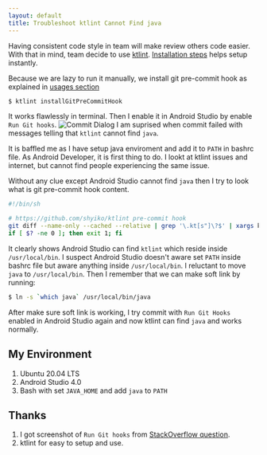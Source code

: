 ```yaml
---
layout: default
title: Troubleshoot ktlint Cannot Find java
---
```

Having consistent code style in team will make review others code easier. With that in mind, team decide to use [ktlint](https://github.com/pinterest/ktlint). [Installation steps](https://github.com/pinterest/ktlint#installation) helps setup instantly.

Because we are lazy to run it manually, we install git pre-commit hook as explained in [usages section](https://github.com/pinterest/ktlint#usage)
```bash
$ ktlint installGitPreCommitHook
```

It works flawlessly in terminal. Then I enable it in Android Studio by enable `Run Git hooks`. 
![Commit Dialog](https://i.stack.imgur.com/YPyPv.png) 
I am suprised when commit failed with messages telling that `ktlint` cannot find `java`. 

It is baffled me as I have setup java enviroment and add it to `PATH` in bashrc file. As Android Developer, it is first thing to do. I lookt at ktlint issues and internet, but cannot find people experiencing the same issue. 

Without any clue except Android Studio cannot find `java` then I try to look what is git pre-commit hook content. 
```bash
#!/bin/sh

# https://github.com/shyiko/ktlint pre-commit hook
git diff --name-only --cached --relative | grep '\.kt[s"]\?$' | xargs ktlint --relative .
if [ $? -ne 0 ]; then exit 1; fi
```

It clearly shows Android Studio can find `ktlint` which reside inside `/usr/local/bin`. I suspect Android Studio doesn't aware set `PATH` inside bashrc file but aware anything inside `/usr/local/bin`. I reluctant to move `java` to `/usr/local/bin`. Then I remember that we can make soft link  by running:
```bash
$ ln -s `which java` /usr/local/bin/java
```

After make sure soft link is working, I try commit with `Run Git Hooks` enabled in Android Studio again and now ktlint can find `java`  and works normally.

## My Environment
1. Ubuntu 20.04 LTS
1. Android Studio 4.0
1. Bash with set `JAVA_HOME` and add `java` to `PATH`

## Thanks
1. I got screenshot of `Run Git hooks` from [StackOverflow question](https://stackoverflow.com/questions/53607355/intellij-before-commit-run-git-hooks).  
2. ktlint for easy to setup and use. 
 
